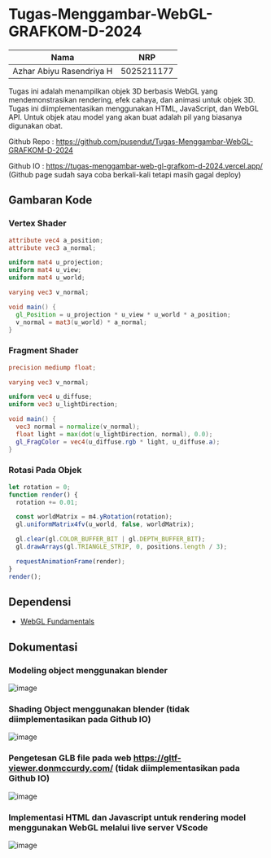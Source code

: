 # Tugas-Menggambar-WebGL-GRAFKOM-D-2024

Nama  | NRP
------------- | -------------
Azhar Abiyu Rasendriya H  | 5025211177

Tugas ini adalah menampilkan objek 3D berbasis WebGL yang mendemonstrasikan rendering, efek cahaya, dan animasi untuk objek 3D. Tugas ini diimplementasikan menggunakan HTML, JavaScript, dan WebGL API. Untuk objek atau model yang akan buat adalah pil yang biasanya digunakan obat.

Github Repo : https://github.com/pusendut/Tugas-Menggambar-WebGL-GRAFKOM-D-2024

Github IO   : https://tugas-menggambar-web-gl-grafkom-d-2024.vercel.app/ (Github page sudah saya coba berkali-kali tetapi masih gagal deploy)

## Gambaran Kode

### Vertex Shader
```glsl
attribute vec4 a_position;
attribute vec3 a_normal;

uniform mat4 u_projection;
uniform mat4 u_view;
uniform mat4 u_world;

varying vec3 v_normal;

void main() {
  gl_Position = u_projection * u_view * u_world * a_position;
  v_normal = mat3(u_world) * a_normal;
}
```

### Fragment Shader
```glsl
precision mediump float;

varying vec3 v_normal;

uniform vec4 u_diffuse;
uniform vec3 u_lightDirection;

void main() {
  vec3 normal = normalize(v_normal);
  float light = max(dot(u_lightDirection, normal), 0.0);
  gl_FragColor = vec4(u_diffuse.rgb * light, u_diffuse.a);
}
```

### Rotasi Pada Objek
```javascript
let rotation = 0;
function render() {
  rotation += 0.01;

  const worldMatrix = m4.yRotation(rotation);
  gl.uniformMatrix4fv(u_world, false, worldMatrix);

  gl.clear(gl.COLOR_BUFFER_BIT | gl.DEPTH_BUFFER_BIT);
  gl.drawArrays(gl.TRIANGLE_STRIP, 0, positions.length / 3);

  requestAnimationFrame(render);
}
render();
```

## Dependensi
- [WebGL Fundamentals](https://webglfundamentals.org)

## Dokumentasi

### Modeling object menggunakan blender
![image](https://github.com/user-attachments/assets/45c51d2f-8132-4d7c-867f-99ef373ac57d)

### Shading Object menggunakan blender (tidak diimplementasikan pada Github IO)
![image](https://github.com/user-attachments/assets/bad5a32a-a5c0-4924-8b9a-ae898752e113)

### Pengetesan GLB file pada web https://gltf-viewer.donmccurdy.com/ (tidak diimplementasikan pada Github IO)
![image](https://github.com/user-attachments/assets/e1f0636e-46c1-4d2f-a733-6440518b2e9f)

### Implementasi HTML dan Javascript untuk rendering model menggunakan WebGL melalui live server VScode
![image](https://github.com/user-attachments/assets/b896afa8-5674-48ab-8207-9fe0ecb90021)



